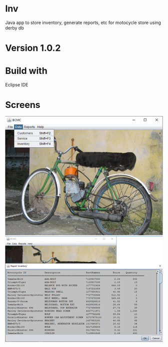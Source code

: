 # Inv 
Java app to store inventory, generate reports, etc for motocycle store using derby db

# Version 1.0.2

# Build with

Eclipse IDE

# Screens
![Alt text](screen.png "Main")
![Alt text](screen1.png "Main")


